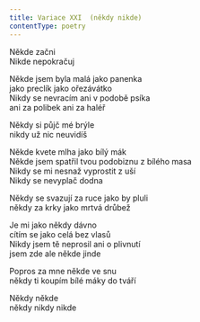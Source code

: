 ```yaml
---
title: Variace XXI  (někdy nikde)
contentType: poetry
---
```


<section>

Někde začni  
Nikde nepokračuj

Někde jsem byla malá jako panenka  
jako preclík jako ořezávátko  
Nikdy se nevracím ani v podobě psíka  
ani za polibek ani za haléř

Někdy si půjč mé brýle  
nikdy už nic neuvidíš

Někde kvete mlha jako bílý mák  
Někde jsem spatřil tvou podobiznu z bílého masa  
Nikdy se mi nesnaž vyprostit z uší  
Nikdy se nevyplač dodna

Někdy se svazují za ruce jako by pluli  
někdy za krky jako mrtvá drůbež

Je mi jako někdy dávno  
cítím se jako celá bez vlasů  
Nikdy jsem tě neprosil ani o plivnutí  
jsem zde ale někde jinde

Popros za mne někde ve snu  
někdy ti koupím bílé máky do tváří

Někdy někde  
někdy nikdy nikde

</section>
